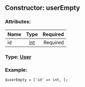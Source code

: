 ## Constructor: userEmpty  

### Attributes:

| Name     |    Type       | Required |
|----------|:-------------:|---------:|
|id|[int](../types/int.md) | Required|


### Type: [User](../types/User.md)

### Example:


```
$userEmpty = ['id' => int, ];
```